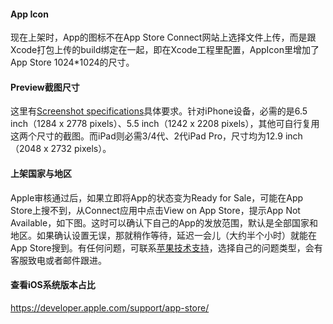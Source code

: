 #### App Icon

现在上架时，App的图标不在App Store Connect网站上选择文件上传，而是跟Xcode打包上传的build绑定在一起，即在Xcode工程里配置，AppIcon里增加了App Store 1024*1024的尺寸。

#### Preview截图尺寸

这里有[Screenshot specifications](https://help.apple.com/app-store-connect/#/devd274dd925)具体要求。针对iPhone设备，必需的是6.5 inch（1284 x 2778 pixels）、5.5 inch（1242 x 2208 pixels），其他可自行复用这两个尺寸的截图。而iPad则必需3/4代、2代iPad Pro，尺寸均为12.9 inch（2048 x 2732 pixels）。

#### 上架国家与地区

Apple审核通过后，如果立即将App的状态变为Ready for Sale，可能在App Store上搜不到，从Connect应用中点击View on App Store，提示App Not Available，如下图。这时可以确认下自己的App的发放范围，默认是全部国家和地区。如果确认设置无误，那就稍作等待，延迟一会儿（大约半个小时）就能在App Store搜到。有任何问题，可联系[苹果技术支持](https://developer.apple.com/contact/topic/select)，选择自己的问题类型，会有客服致电或者邮件跟进。

#### 查看iOS系统版本占比

https://developer.apple.com/support/app-store/

